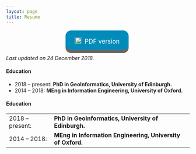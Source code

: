 ```yaml
---
layout: page
title: Resume
---
```


<style>
.button {
  display: inline-block;
  padding: 13px 25px;; margin-right:5px;
  font-size: 1.2em;
  cursor: pointer;
  text-align: center;
  text-decoration: none;
  outline: none;
  color: #fff;
  background-color: #008CBA;
  border: none;
  border-radius: 15px;
  box-shadow: 0 9px #666;
}

.button:hover {background-color: #f44336}

.button:active {
  background-color: #f44336;
  box-shadow: 0 5px #555;
  transform: translateY(4px);
}
</style>

<p></p>
<center>
<a class="button" href="/assets/docs/Au.pdf" target="_blank"><span><img src="../assets/images/download.png" height="18px" style="padding-top:5px; margin-right:5px;">  PDF version</span></a>
</center>

<i>Last updated on 24 December 2018.</i>

<h4>Education</h4>
<ul>
  <li>
    2018 – present: <b>PhD in GeoInformatics, University of Edinburgh.</b>
  </li>
  <li>
    2014 – 2018: <b>MEng in Information Engineering, University of Oxford.</b>
  </li>
</ul>

<h4>Education</h4>
<table>
  <tr>
    <td>2018 – present:</td>
    <td><b>PhD in GeoInformatics, University of Edinburgh.</b></td>
  </tr>
  <tr>
    <td>2014 – 2018:</td>
    <td><b>MEng in Information Engineering, University of Oxford.</b></td>
  </tr>
</table>
